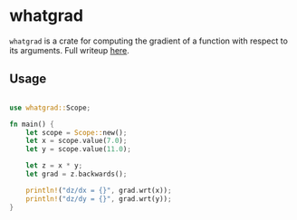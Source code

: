 # whatgrad

`whatgrad` is a crate for computing the gradient of a function with respect to its arguments. Full writeup [here](https://lewiscarson.com/posts/whatgrad).

## Usage

```rust

use whatgrad::Scope;

fn main() {
    let scope = Scope::new();
    let x = scope.value(7.0);
    let y = scope.value(11.0);

    let z = x * y;
    let grad = z.backwards();

    println!("dz/dx = {}", grad.wrt(x));
    println!("dz/dy = {}", grad.wrt(y));
}

```